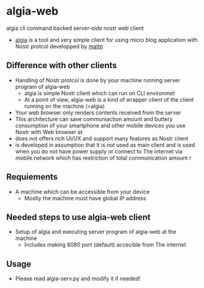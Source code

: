 # algia-web
algia cli command backed server-side nostr web client

- [algia](https://github.com/mattn/algia) is a tool and very simple client for using micro blog application with Nostr protcol developped by [mattn](https://github.com/mattn)

## Difference with other clients
- Handling of Nostr protcol is done by your machine running server program of algia-web
  - algia is simple Nostr client which can run on CLI environmet
  - At a point of view, algia-web is a kind of wrapper client of the client running on the machine (=algia)
- Your web browser only renders contents received from the server
- This architecture can save communiaction amount and buttery consumption of your smartphone and other mobile devices you use Nostr with Web browser at
- does not offers rich UI/UX and support many features as Nostr client
- is developed in assumption that it is not used as main client and is used when you do not have power supply or connect to The internet via mobile network which has restriction of total communication amount
r
## Requiements 
- A machine which can be accessible from your device
  - Mostly the machine must have global IP address

## Needed steps to use algia-web client
- Setup of algia and executing server program of algia-web at the machine
  - Includes making 8080 port (default) accecible from The internet

## Usage
- Please read algia-serv.py and modify it if needed!
